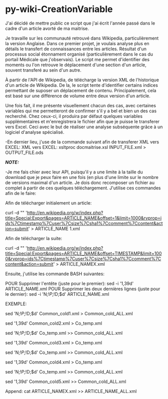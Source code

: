 py-wiki-CreationVariable
========================

J'ai décidé de mettre public ce script que j'ai écrit l'année passé dans le cadre d'un article avorté de ma maitrise. 

Je travaille sur les communauté retrouvé dans Wikipedia, particulièrement la version Anglaise. Dans ce premier projet, je voulais analyse plus en détails le transfert de connaissances entre les articles. Résultat d'un processus social étonnament organisé (particulièrement dans le cas du portail Médicale que j'observais). Le script me permet d'identifier des moments ou l'on retrouve le déplacement d'une section d'un article, souvent transferé au sein d'un autre.
 

À partir de l'API de Wikipedia, de télécharge la version XML de l'historique d'un article de WIkipedia. De la, le script tente d'identifier certains indices permettant de suposer un déplacement de contenu. Principalement, cela est basé sur une différence de volume entre deux version d'un article.

Une fois fait, il me présente visuellement chacun des cas, avec certaines variables qui me permetteront de confirmer s'il y a bel et bien un des cas recherché. Chez ceux-ci, il produira par défaut quelques variables supplémentaires et m'enregistrera le fichier afin que je puisse le transferer vers Excel. Ceci avec le but de réaliser une analyse subséquente grâce à un logiciel d'analyse spécialisé.  

-En dernier lieu, j'use de la commande suivant afin de transferer XML vers EXCEL:
XML vers EXCEL:
	xsltproc docmaitrise.xsl INPUT_FILE.xml > OUTPUT_FILE.ods
	
***NOTE:***

-Je me fais chier avec leur API, puisqu'il y a une limite à la taille du download que je peux faire en une fois (en plus d'une limite sur le nombre de versions maximal d'un article. Je dois donc recomposer un fichier au complet à partir de ces quelques téléchargement. J'utilise ces commandes afin de le faire:

Afin de télécharger initialement un article:

curl -d "" 'http://en.wikipedia.org/w/index.php?title=Special:Export&pages=ARTICLE_NAME&offset=1&limit=1000&rvprop=ids%7Ctimestamp%7Cuser%7Csize%7Csha1%7Ccomment%7Ccontent&action=submit' > ARTICLE_NAME 1.xml

Afin de télécharger la suite:

curl -d "" 'http://en.wikipedia.org/w/index.php?title=Special:Export&pages=ARTICLE_NAME&offset=TIMESTAMP&limit=1000&rvprop=ids%7Ctimestamp%7Cuser%7Csize%7Csha1%7Ccomment%7Ccontent&action=submit' > ARTICLE_NAMEX.xml

Ensuite, j'utilise les commande BASH suivantes:

POUR Supprimer l'entête (juste pour le premier):
	sed  -i '1,39d' ARTICLE_NAME.xml
POUR Supprimer les deux dernières lignes (juste pour le dernier):
	sed -i 'N;$!P;$!D;$d' ARTICLE_NAME.xml

EXEMPLE:

sed 'N;$!P;$!D;$d' Common_cold1.xml > Common_cold_ALL.xml 

sed '1,39d' Common_cold2.xml > Co_temp.xml 

sed 'N;$!P;$!D;$d' Co_temp.xml >> Common_cold_ALL.xml 

sed '1,39d' Common_cold3.xml > Co_temp.xml 

sed 'N;$!P;$!D;$d' Co_temp.xml >> Common_cold_ALL.xml 

sed '1,39d' Common_cold4.xml > Co_temp.xml 

sed 'N;$!P;$!D;$d' Co_temp.xml >> Common_cold_ALL.xml 


sed '1,39d' Common_cold5.xml >> Common_cold_ALL.xml 

Append:
	cat ARTICLE_NAMEX.xml >> ARTICLE_NAME_ALL.xml
	
	
